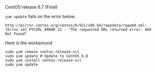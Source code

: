 CentOS release 6.7 (Final)

`yum update` fails on the error below.
```
http://mirror.centos.org/centos/6/SCL/x86_64/repodata/repomd.xml: [Errno 14] PYCURL ERROR 22 - "The requested URL returned error: 404 Not Found"
```

Here is the workaround
```
sudo yum remove centos-release-scl
sudo yum update # Update to CentOS 6.8
sudo yum install centos-release-scl
sudo yum update
```
